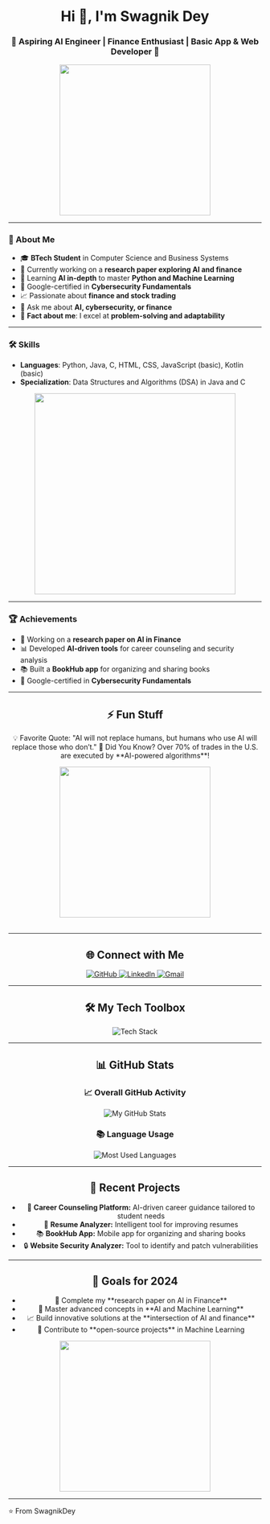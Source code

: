 <h1 align="center">Hi 👋, I'm Swagnik Dey</h1>
<h3 align="center">🚀 Aspiring AI Engineer | Finance Enthusiast | Basic App & Web Developer 🚀</h3>

<p align="center">
  <img src="https://media.giphy.com/media/f3iwJFOVOwuy7K6FFw/giphy.gif" width="300">
</p>

---

### 🌟 About Me  
- 🎓 **BTech Student** in Computer Science and Business Systems  
- 🔭 Currently working on a **research paper exploring AI and finance**  
- 🌱 Learning **AI in-depth** to master **Python and Machine Learning**  
- 🔐 Google-certified in **Cybersecurity Fundamentals**  
- 📈 Passionate about **finance and stock trading**  
- 💬 Ask me about **AI, cybersecurity, or finance**  
- 🧠 **Fact about me**: I excel at **problem-solving and adaptability**  

---

### 🛠️ Skills  
- **Languages**: Python, Java, C, HTML, CSS, JavaScript (basic), Kotlin (basic)  
- **Specialization**: Data Structures and Algorithms (DSA) in Java and C  

<p align="center">
  <img src="https://media.giphy.com/media/SWoSkN6DxTszqIKEqv/giphy.gif" width="400">
</p>

---

### 🏆 Achievements  
- 📝 Working on a **research paper on AI in Finance**  
- 📊 Developed **AI-driven tools** for career counseling and security analysis  
- 📚 Built a **BookHub app** for organizing and sharing books  
- 🏅 Google-certified in **Cybersecurity Fundamentals**

---

<h2 align="center">⚡ Fun Stuff</h2>
<div align="center">
  <p>
    💡 Favorite Quote: "AI will not replace humans, but humans who use AI will replace those who don’t."  
    🌌 Did You Know? Over 70% of trades in the U.S. are executed by **AI-powered algorithms**!
  </p>
  <img src="https://media.giphy.com/media/26xBI73gWquCBBCDe/giphy.gif" width="300">
  <br><br>
 
  </a>
</div>

---

<h2 align="center">🌐 Connect with Me</h2>
<div align="center">
  <a href="https://github.com/swagnikdey">
    <img src="https://img.shields.io/badge/Github-211F1F?style=for-the-badge&logo=github&logoColor=white" alt="GitHub">
  </a>
  <a href="https://www.linkedin.com/in/swagnikdey">
    <img src="https://img.shields.io/badge/LinkedIn-0077B5?style=for-the-badge&logo=linkedin&logoColor=white" alt="LinkedIn">
  </a>
  <a href="mailto:swagnik.dey.official@gmail.com">
    <img src="https://img.shields.io/badge/Gmail-D14836?style=for-the-badge&logo=gmail&logoColor=white" alt="Gmail">
  </a>
</div>

---

<h2 align="center">🛠️ My Tech Toolbox</h2>
<div align="center">
  <img src="https://skillicons.dev/icons?i=python,java,c,html,css,js,jupyter,kotlin&perline=5" alt="Tech Stack">
</div>

---

<h2 align="center">📊 GitHub Stats</h2>
<div align="center">
  <h3>📈 Overall GitHub Activity</h3>
  <img alt="My GitHub Stats" src="https://github-readme-stats.vercel.app/api?username=Sw-Dy" />
  <br>
  <h3>📚 Language Usage</h3>
  <img alt="Most Used Languages" src="https://github-readme-stats.vercel.app/api/top-langs/?username=Sw-Dy&layout=pie" />
</div>

---

<h2 align="center">🎨 Recent Projects</h2>
<div align="center">
  <ul>
    <li>💼 <b>Career Counseling Platform:</b> AI-driven career guidance tailored to student needs</li>
    <li>📝 <b>Resume Analyzer:</b> Intelligent tool for improving resumes</li>
    <li>📚 <b>BookHub App:</b> Mobile app for organizing and sharing books</li>
    <li>🔒 <b>Website Security Analyzer:</b> Tool to identify and patch vulnerabilities</li>
  </ul>
</div>

---

<h2 align="center">🌱 Goals for 2024</h2>
<div align="center">
  <ul>
    <li>🚀 Complete my **research paper on AI in Finance**</li>
    <li>🎯 Master advanced concepts in **AI and Machine Learning**</li>
    <li>📈 Build innovative solutions at the **intersection of AI and finance**</li>
    <li>🌟 Contribute to **open-source projects** in Machine Learning</li>
  </ul>
  <img src="https://media.giphy.com/media/3o7abKhOpu0NwenH3O/giphy.gif" width="300">
</div>

---

⭐️ From SwagnikDey
